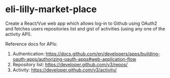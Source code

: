 # eli-lilly-market-place
Create a React/Vue web app which allows log-in to Github using OAuth2 and fetches users repositories list and gist of activities (using any one of the activity API).

Reference docs for APIs:  
1. Authentication: https://docs.github.com/en/developers/apps/building-oauth-apps/authorizing-oauth-apps#web-application-flow 
2. Repository list: https://developer.github.com/v3/repos/
3. Activity: https://developer.github.com/v3/activity/
